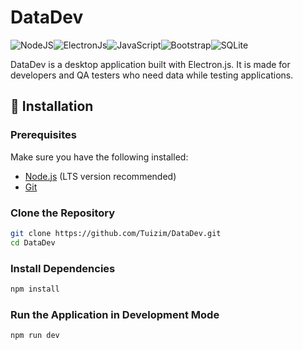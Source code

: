 # DataDev
<img alt="NodeJS" src="https://img.shields.io/badge/node.js-%2343853D.svg?style=for-the-badge&logo=node-dot-js&logoColor=white"/><img alt="ElectronJs" src="https://img.shields.io/badge/Electron-191970?style=for-the-badge&logo=Electron&logoColor=white"/><img alt="JavaScript" src="https://img.shields.io/badge/javascript-%23323330.svg?style=for-the-badge&logo=javascript&logoColor=%23F7DF1E"/><img alt="Bootstrap" src="https://img.shields.io/badge/bootstrap-%23563D7C.svg?style=for-the-badge&logo=bootstrap&logoColor=white"/><img alt="SQLite" src ="https://img.shields.io/badge/sqlite-%2307405e.svg?style=for-the-badge&logo=sqlite&logoColor=white"/>

DataDev is a desktop application built with Electron.js. It is made for developers and QA testers who need data while testing applications.

## 🚀 Installation

### Prerequisites
Make sure you have the following installed:
- [Node.js](https://nodejs.org/) (LTS version recommended)
- [Git](https://git-scm.com/)

### Clone the Repository
```sh
git clone https://github.com/Tuizim/DataDev.git
cd DataDev
```

### Install Dependencies
```sh
npm install
```

### Run the Application in Development Mode
```sh
npm run dev
```


